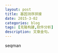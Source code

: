```yaml
---
layout: post
title: 基因测序拼接
date: 2015-3-02
categories: blog
tags: [克隆构建,软件分析]
description: 文章金句。
---
```


seqman












